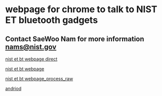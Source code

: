 # webpage for chrome to talk to NIST ET bluetooth gadgets
## Contact SaeWoo Nam for more information nams@nist.gov

[nist et bt webpage direct](nistet/nist-et-v1.html)

[nist et bt webpage](https://htmlpreview.github.io/?https://github.com/saewoonam/web_bt/blob/master/nistet/nist-et-v1.html)

[nist et bt webpage_process_raw](https://htmlpreview.github.io/?https://github.com/saewoonam/web_bt/blob/master/nistet/process_raw.html)

[andriod](https://htmlpreview.github.io/?https://github.com/saewoonam/web_bt/blob/master/nistet/nist-et-v1-android.html)

